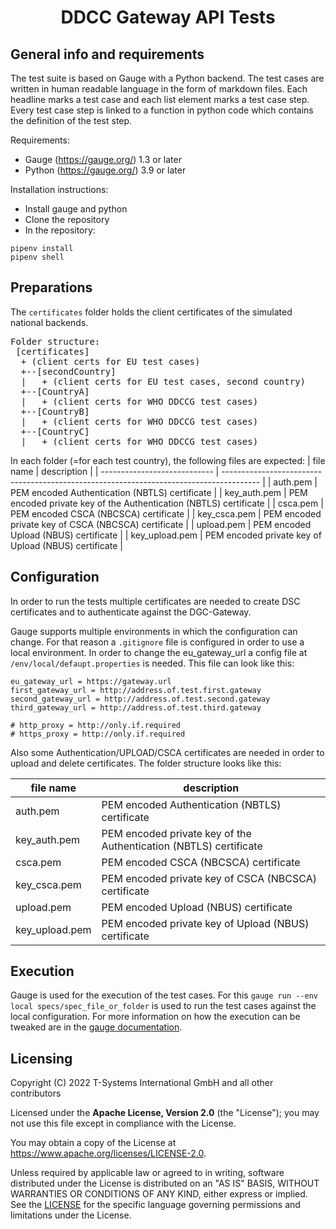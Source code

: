 <h1 align="center">
   DDCC Gateway  API Tests
</h1>

## General info and requirements

The test suite is based on Gauge with a Python backend. The test cases are written in human readable language in the form of markdown
files. Each headline marks a test case and each list element marks a test case step. Every test case step is linked to a function in
python code which contains the definition of the test step. 

Requirements: 
- Gauge (https://gauge.org/) 1.3 or later
- Python (https://gauge.org/) 3.9 or later

Installation instructions: 

- Install gauge and python
- Clone the repository
- In the repository:
```
pipenv install
pipenv shell
```

## Preparations

The `certificates` folder holds the client certificates of the simulated national backends.
<pre>
Folder structure: 
 [certificates] 
  + (client certs for EU test cases)
  +--[secondCountry]
  |   + (client certs for EU test cases, second country)
  +--[CountryA]
  |   + (client certs for WHO DDCCG test cases)
  +--[CountryB]
  |   + (client certs for WHO DDCCG test cases)
  +--[CountryC]
  |   + (client certs for WHO DDCCG test cases)
</pre>

In each folder (=for each test country), the following files are expected: 
| file name                    | description                                                                             |
| ---------------------------- | --------------------------------------------------------------------------------------- |
| auth.pem                     | PEM encoded Authentication (NBTLS) certificate                                          |
| key_auth.pem                 | PEM encoded private key of the Authentication (NBTLS) certificate                       |
| csca.pem                     | PEM encoded CSCA (NBCSCA) certificate                                                   |
| key_csca.pem                 | PEM encoded private key of CSCA (NBCSCA) certificate                                    |
| upload.pem                   | PEM encoded Upload (NBUS) certificate                                                   |
| key_upload.pem               | PEM encoded private key of Upload (NBUS) certificate                                    |


## Configuration

In order to run the tests multiple certificates are needed to create DSC certificates and to authenticate against the DGC-Gateway.

Gauge supports multiple environments in which the configuration can change. For that reason a `.gitignore` file is configured in order to use a local environment. In order to change the eu_gateway_url a config file at `/env/local/defaupt.properties` is needed. This file can look like this:

```properties
eu_gateway_url = https://gateway.url
first_gateway_url = http://address.of.test.first.gateway
second_gateway_url = http://address.of.test.second.gateway
third_gateway_url = http://address.of.test.third.gateway

# http_proxy = http://only.if.required
# https_proxy = http://only.if.required
```

Also some Authentication/UPLOAD/CSCA certificates are needed in order to upload and delete certificates. The folder structure looks like this:

| file name                    | description                                                                             |
| ---------------------------- | --------------------------------------------------------------------------------------- |
| auth.pem                     | PEM encoded Authentication (NBTLS) certificate                                          |
| key_auth.pem                 | PEM encoded private key of the Authentication (NBTLS) certificate                       |
| csca.pem                     | PEM encoded CSCA (NBCSCA) certificate                                                   |
| key_csca.pem                 | PEM encoded private key of CSCA (NBCSCA) certificate                                    |
| upload.pem                   | PEM encoded Upload (NBUS) certificate                                                   |
| key_upload.pem               | PEM encoded private key of Upload (NBUS) certificate                                    |


## Execution

Gauge is used for the execution of the test cases. For this ```gauge run --env local specs/spec_file_or_folder``` is used to run the test cases against the local configuration. For more information on how the execution can be tweaked are in the [gauge documentation](https://docs.gauge.org/execution.htmlos=windows&language=python&ide=vscode#multiple-arguments-passed-to-gauge-run).


## Licensing

Copyright (C) 2022 T-Systems International GmbH and all other contributors

Licensed under the **Apache License, Version 2.0** (the "License"); you may not use this file except in compliance with the License.

You may obtain a copy of the License at https://www.apache.org/licenses/LICENSE-2.0.

Unless required by applicable law or agreed to in writing, software distributed under the License is distributed on an "AS IS" BASIS, WITHOUT WARRANTIES OR CONDITIONS OF ANY KIND, either express or implied. See the [LICENSE](./LICENSE) for the specific language governing permissions and limitations under the License.

